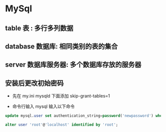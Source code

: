 # MySql

## table 表 : 多行多列数据

## database 数据库: 相同类别的表的集合

## server 数据库服务器: 多个数据库存放的服务器

## 安装后更改初始密码

- 先在 my.ini mysqld 下面添加 skip-grant-tables=1

- 命令行输入 mysql 输入以下命令

```sql
update mysql.user set authentication_string=password('newpassword') where user='root';

alter user 'root'@'localhost' identified by 'root';
```
